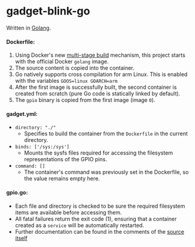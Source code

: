 # gadget-blink-go
Written in [Golang](https://golang.org/).

#### Dockerfile:
1. Using Docker's new [multi-stage build](https://docs.docker.com/engine/userguide/eng-image/multistage-build/) mechanism, this project starts with the official Docker `golang` image.
2. The source content is copied into the container.
3. Go natively supports cross compilation for arm Linux. This is enabled with the variables `GOOS=linux GOARCH=arm`
4. After the first image is successfully built, the second container is created from scratch (pure Go code is statically linked by default).
5. The `gpio` binary is copied from the first image (image `0`).

#### gadget.yml:
- `directory: "./"`
  - Specifies to build the container from the `Dockerfile` in the current directory.
- `binds: ['/sys:/sys']`
  - Mounts the sysfs files required for accessing the filesystem representations of the GPIO pins.
- `command: []`
  - The container's command was previously set in the Dockerfile, so the value remains empty here.

#### gpio.go:
- Each file and directory is checked to be sure the required filesystem items are available before accessing them.
- All fatal failures return the exit code (1), ensuring that a container created as a `service` will be automatically restarted.
- Further documentation can be found in the comments of the [source itself](https://github.com/NextThingCo/Gadget-Docker-Examples/blob/master/gadget-blink-go/gpio.go)

